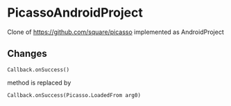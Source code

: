 PicassoAndroidProject
=====================

Clone of https://github.com/square/picasso implemented as AndroidProject

Changes
--------

```
Callback.onSuccess()
```

method is replaced by

```
Callback.onSuccess(Picasso.LoadedFrom arg0)
```
